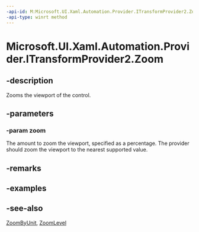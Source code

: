 ```yaml
---
-api-id: M:Microsoft.UI.Xaml.Automation.Provider.ITransformProvider2.Zoom(System.Double)
-api-type: winrt method
---
```


<!-- Method syntax
public void Zoom(System.Double zoom)
-->

# Microsoft.UI.Xaml.Automation.Provider.ITransformProvider2.Zoom

## -description
Zooms the viewport of the control.

## -parameters
### -param zoom
The amount to zoom the viewport, specified as a percentage. The provider should zoom the viewport to the nearest supported value.

## -remarks

## -examples

## -see-also
[ZoomByUnit](itransformprovider2_zoombyunit_1402161790.md), [ZoomLevel](itransformprovider2_zoomlevel.md)
